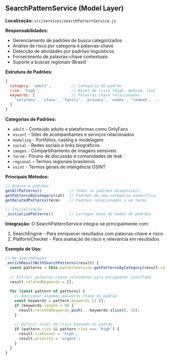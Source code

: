 ## SearchPatternService (Model Layer)
**Localização:** `src/services/searchPatternService.js`

**Responsabilidades:**
- Gerenciamento de padrões de busca categorizados
- Análise de risco por categoria e palavras-chave
- Detecção de atividades por padrões linguísticos
- Fornecimento de palavras-chave contextuais
- Suporte a buscas regionais (Brasil)

**Estrutura de Padrões:**
```javascript
{
  category: 'adult',         // Categoria do padrão
  risk: 'high',              // Nível de risco (high, medium, low)
  keywords: [                // Palavras-chave relacionadas
    'onlyfans', 'ofans', 'fansly', 'privacy', 'nudes', 'leaked', ...
  ]
}
```

**Categorias de Padrões:**
- `adult` - Conteúdo adulto e plataformas como OnlyFans
- `escort` - Sites de acompanhantes e serviços relacionados
- `modeling` - Portfólios, casting e modelagem
- `social` - Redes sociais e links biográficos
- `images` - Compartilhamento de imagens sensíveis
- `forum` - Fóruns de discussão e comunidades de leak
- `regional` - Termos regionais brasileiros
- `osint` - Termos gerais de inteligência OSINT

**Principais Métodos:**
```javascript
// Acesso a padrões
getAllPatterns()            // Todos os padrões disponíveis
getPatternsByCategory(cat)  // Padrões de uma categoria específica
getRelatedPatterns(term)    // Padrões relacionados a um termo

// Inicialização
_initializePatterns()       // Carregar base de dados de padrões
```

**Integração:**
O SearchPatternService integra-se principalmente com:
1. SearchEngine - Para enriquecer resultados com palavras-chave e risco
2. PlatformChecker - Para avaliação de risco e relevância em resultados

**Exemplo de Uso:**
```javascript
// No SearchEngine
_enrichResultWithSearchPatterns(result) {
  const patterns = this.patternService.getPatternsByCategory(result.category);
  
  // Extrair palavras-chave relevantes para enriquecer resultado
  result.relatedKeywords = [];
  
  for (const pattern of patterns) {
    // Adicionar algumas palavras-chave do padrão
    const keywords = pattern.keywords || [];
    if (keywords.length > 0) {
      result.relatedKeywords.push(...keywords.slice(0, 3));
    }
    
    // Definir nível de risco baseado no padrão
    if (pattern.risk && pattern.risk === 'high') {
      result.riskLevel = 'high';
      result.priority = 'urgent';
    }
  }
}
```

